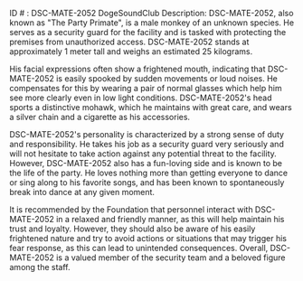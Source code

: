 ID # : DSC-MATE-2052
DogeSoundClub Description:
DSC-MATE-2052, also known as "The Party Primate", is a male monkey of an unknown species. He serves as a security guard for the facility and is tasked with protecting the premises from unauthorized access. DSC-MATE-2052 stands at approximately 1 meter tall and weighs an estimated 25 kilograms. 

His facial expressions often show a frightened mouth, indicating that DSC-MATE-2052 is easily spooked by sudden movements or loud noises. He compensates for this by wearing a pair of normal glasses which help him see more clearly even in low light conditions. DSC-MATE-2052's head sports a distinctive mohawk, which he maintains with great care, and wears a silver chain and a cigarette as his accessories.

DSC-MATE-2052's personality is characterized by a strong sense of duty and responsibility. He takes his job as a security guard very seriously and will not hesitate to take action against any potential threat to the facility. However, DSC-MATE-2052 also has a fun-loving side and is known to be the life of the party. He loves nothing more than getting everyone to dance or sing along to his favorite songs, and has been known to spontaneously break into dance at any given moment.

It is recommended by the Foundation that personnel interact with DSC-MATE-2052 in a relaxed and friendly manner, as this will help maintain his trust and loyalty. However, they should also be aware of his easily frightened nature and try to avoid actions or situations that may trigger his fear response, as this can lead to unintended consequences. Overall, DSC-MATE-2052 is a valued member of the security team and a beloved figure among the staff.